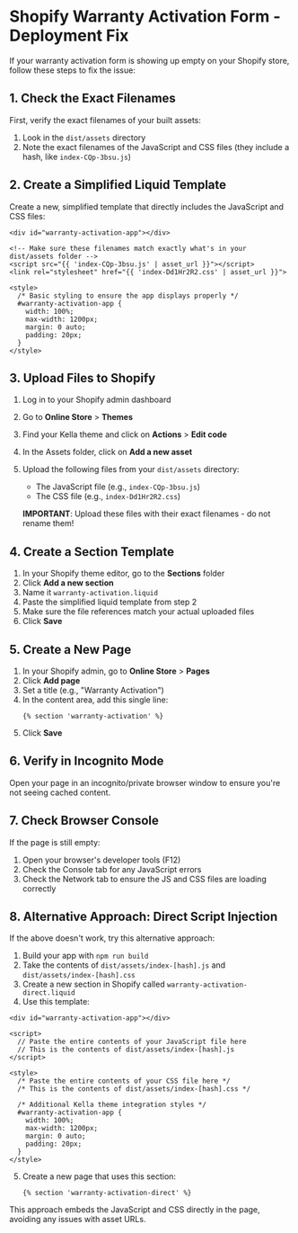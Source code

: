 # Shopify Warranty Activation Form - Deployment Fix

If your warranty activation form is showing up empty on your Shopify store, follow these steps to fix the issue:

## 1. Check the Exact Filenames

First, verify the exact filenames of your built assets:

1. Look in the `dist/assets` directory
2. Note the exact filenames of the JavaScript and CSS files (they include a hash, like `index-CQp-3bsu.js`)

## 2. Create a Simplified Liquid Template

Create a new, simplified template that directly includes the JavaScript and CSS files:

```liquid
<div id="warranty-activation-app"></div>

<!-- Make sure these filenames match exactly what's in your dist/assets folder -->
<script src="{{ 'index-CQp-3bsu.js' | asset_url }}"></script>
<link rel="stylesheet" href="{{ 'index-Dd1Hr2R2.css' | asset_url }}">

<style>
  /* Basic styling to ensure the app displays properly */
  #warranty-activation-app {
    width: 100%;
    max-width: 1200px;
    margin: 0 auto;
    padding: 20px;
  }
</style>
```

## 3. Upload Files to Shopify

1. Log in to your Shopify admin dashboard
2. Go to **Online Store** > **Themes**
3. Find your Kella theme and click on **Actions** > **Edit code**
4. In the Assets folder, click on **Add a new asset**
5. Upload the following files from your `dist/assets` directory:
   - The JavaScript file (e.g., `index-CQp-3bsu.js`)
   - The CSS file (e.g., `index-Dd1Hr2R2.css`)
   
   **IMPORTANT**: Upload these files with their exact filenames - do not rename them!

## 4. Create a Section Template

1. In your Shopify theme editor, go to the **Sections** folder
2. Click **Add a new section**
3. Name it `warranty-activation.liquid`
4. Paste the simplified liquid template from step 2
5. Make sure the file references match your actual uploaded files
6. Click **Save**

## 5. Create a New Page

1. In your Shopify admin, go to **Online Store** > **Pages**
2. Click **Add page**
3. Set a title (e.g., "Warranty Activation")
4. In the content area, add this single line:
   ```
   {% section 'warranty-activation' %}
   ```
5. Click **Save**

## 6. Verify in Incognito Mode

Open your page in an incognito/private browser window to ensure you're not seeing cached content.

## 7. Check Browser Console

If the page is still empty:
1. Open your browser's developer tools (F12)
2. Check the Console tab for any JavaScript errors
3. Check the Network tab to ensure the JS and CSS files are loading correctly

## 8. Alternative Approach: Direct Script Injection

If the above doesn't work, try this alternative approach:

1. Build your app with `npm run build`
2. Take the contents of `dist/assets/index-[hash].js` and `dist/assets/index-[hash].css`
3. Create a new section in Shopify called `warranty-activation-direct.liquid`
4. Use this template:

```liquid
<div id="warranty-activation-app"></div>

<script>
  // Paste the entire contents of your JavaScript file here
  // This is the contents of dist/assets/index-[hash].js
</script>

<style>
  /* Paste the entire contents of your CSS file here */
  /* This is the contents of dist/assets/index-[hash].css */
  
  /* Additional Kella theme integration styles */
  #warranty-activation-app {
    width: 100%;
    max-width: 1200px;
    margin: 0 auto;
    padding: 20px;
  }
</style>
```

5. Create a new page that uses this section:
   ```
   {% section 'warranty-activation-direct' %}
   ```

This approach embeds the JavaScript and CSS directly in the page, avoiding any issues with asset URLs.